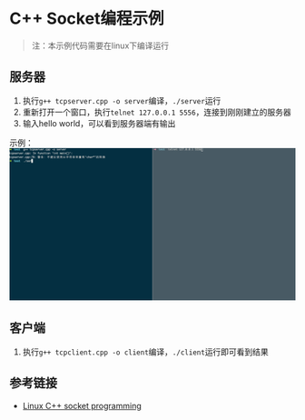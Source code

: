 # C++ Socket编程示例

> 注：本示例代码需要在linux下编译运行

## 服务器
1. 执行`g++ tcpserver.cpp -o server`编译，`./server`运行
1. 重新打开一个窗口，执行`telnet 127.0.0.1 5556`，连接到刚刚建立的服务器
1. 输入hello world，可以看到服务器端有输出

示例：
![](./tcp_server.gif)

## 客户端
1. 执行`g++ tcpclient.cpp -o client`编译，`./client`运行即可看到结果


## 参考链接
- [Linux C++ socket programming](http://codebase.eu/tutorial/linux-socket-programming-c/)
